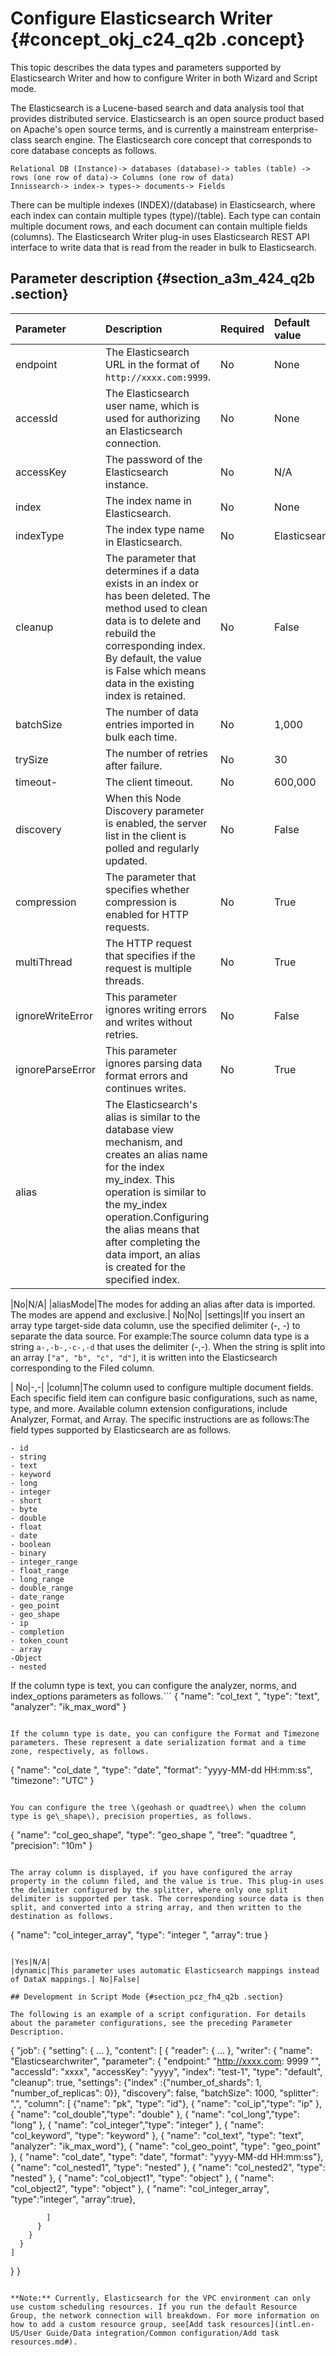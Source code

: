 # Configure Elasticsearch Writer {#concept_okj_c24_q2b .concept}

This topic describes the data types and parameters supported by Elasticsearch Writer and how to configure Writer in both Wizard and Script mode.

The Elasticsearch is a Lucene-based search and data analysis tool that provides distributed service. Elasticsearch is an open source product based on Apache's open source terms, and is currently a mainstream enterprise-class search engine. The Elasticsearch core concept that corresponds to core database concepts as follows.

```
Relational DB (Instance)-> databases (database)-> tables (table) -> rows (one row of data)-> Columns (one row of data)
Innissearch-> index-> types-> documents-> Fields
```

There can be multiple indexes \(INDEX\)/\(database\) in Elasticsearch, where each index can contain multiple types \(type\)/\(table\). Each type can contain multiple document rows, and each document can contain multiple fields \(columns\). The Elasticsearch Writer plug-in uses Elasticsearch REST API interface to write data that is read from the reader in bulk to Elasticsearch.

## Parameter description​ {#section_a3m_424_q2b .section}

|Parameter|Description|Required|Default value|
|:--------|:----------|:-------|:------------|
|endpoint|The Elasticsearch URL in the format of `http://xxxx.com:9999`.|No|None|
|accessId|The Elasticsearch user name, which is used for authorizing an Elasticsearch connection.|No|None|
|accessKey|The password of the Elasticsearch instance.|No|N/A|
|index|The index name in Elasticsearch.|No|None|
|indexType|The index type name in Elasticsearch.|No|Elasticsearch|
|cleanup|The parameter that determines if a data exists in an index or has been deleted. The method used to clean data is to delete and rebuild the corresponding index. By default, the value is False which means data in the existing index is retained.|No|False|
|batchSize|The number of data entries imported in bulk each time.|No|1,000|
|trySize|The number of retries after failure.|No|30|
|timeout-|The client timeout.|No|600,000|
|discovery|When this Node Discovery parameter is enabled, the server list in the client is polled and regularly updated.|No|False|
|compression|The parameter that specifies whether compression is enabled for HTTP requests.|No|True|
|multiThread|The HTTP request that specifies if the request is multiple threads.|No|True|
|ignoreWriteError|This parameter ignores writing errors and writes without retries.|No|False|
|ignoreParseError|This parameter ignores parsing data format errors and continues writes.|No|True|
|alias|The Elasticsearch's alias is similar to the database view mechanism, and creates an alias name for the index my\_index. This operation is similar to the my\_index operation.Configuring the alias means that after completing the data import, an alias is created for the specified index.

|No|N/A|
|aliasMode|The modes for adding an alias after data is imported. The modes are append and exclusive.| No|No|
|settings|If you insert an array type target-side data column, use the specified delimiter \(-, -\) to separate the data source. For example:The source column data type is a string `a-,-b-,-c-,-d` that uses the delimiter \(-,-\). When the string is split into an array `["a", "b", "c", "d"]`, it is written into the Elasticsearch corresponding to the Filed column.

| No|-,-|
|column|The column used to configure multiple document fields. Each specific field item can configure basic configurations, such as name, type, and more. Available column extension configurations, include Analyzer, Format, and Array. The specific instructions are as follows:The field types supported by Elasticsearch are as follows.

```
- id
- string
- text
- keyword
- long
- integer
- short
- byte
- double
- float
- date
- boolean
- binary
- integer_range
- float_range
- long_range
- double_range
- date_range
- geo_point
- geo_shape
- ip
- completion
- token_count
- array
-Object
- nested
```

If the column type is text, you can configure the analyzer, norms, and index\_options parameters as follows.```
{
        "name": "col_text ",
        "type": "text",
        "analyzer": "ik_max_word"
    }
```

If the column type is date, you can configure the Format and Timezone parameters. These represent a date serialization format and a time zone, respectively, as follows.

```
{
        "name": "col_date ",
        "type": "date",
        "format": "yyyy-MM-dd HH:mm:ss",
        "timezone": "UTC"
    }
```

You can configure the tree \(geohash or quadtree\) when the column type is ge\_shape\), precision properties, as follows.

```
{
        "name": "col_geo_shape",
        "type": "geo_shape ",
        "tree": "quadtree ",
        "precision": "10m"
    }
```

The array column is displayed, if you have configured the array property in the column filed, and the value is true. This plug-in uses the delimiter configured by the splitter, where only one split delimiter is supported per task. The corresponding source data is then split, and converted into a string array, and then written to the destination as follows.

```
{
        "name": "col_integer_array",
        "type": "integer ",
        "array": true
    }
```

|Yes|N/A|
|dynamic|This parameter uses automatic Elasticsearch mappings instead of DataX mappings.| No|False|

## Development in Script Mode {#section_pcz_fh4_q2b .section}

The following is an example of a script configuration. For details about the parameter configurations, see the preceding Parameter Description.

```
{
  "job": {
    "setting": {
      ...
    },
    "content": [
      {
        "reader": {
          ...
        },
        "writer": {
          "name": "Elasticsearchwriter",
          "parameter": {
            "endpoint:" "http://xxxx.com: 9999 "",
            "accessId": "xxxx",
            "accessKey": "yyyy",
            "index": "test-1",
            "type": "default",
            "cleanup": true,
            "settings": {"index" :{"number_of_shards": 1, "number_of_replicas": 0}},
            "discovery": false,
            "batchSize": 1000,
            "splitter": ",",
            "column": [
              {"name": "pk", "type": "id"},
              { "name": "col_ip","type": "ip" },
              { "name": "col_double","type": "double" },
              { "name": "col_long","type": "long" },
              { "name": "col_integer","type": "integer" },
              { "name": "col_keyword", "type": "keyword" },
              { "name": "col_text", "type": "text", "analyzer": "ik_max_word"},
              { "name": "col_geo_point", "type": "geo_point" },
              { "name": "col_date", "type": "date", "format": "yyyy-MM-dd HH:mm:ss"},
              { "name": "col_nested1", "type": "nested" },
              { "name": "col_nested2", "type": "nested" },
              { "name": "col_object1", "type": "object" },
              { "name": "col_object2", "type": "object" },
              { "name": "col_integer_array", "type":"integer", "array":true},
              
            ]
          }
        }
      }
    ]
  }
}
```

**Note:** Currently, Elasticsearch for the VPC environment can only use custom scheduling resources. If you run the default Resource Group, the network connection will breakdown. For more information on how to add a custom resource group, see[Add task resources](intl.en-US/User Guide/Data integration/Common configuration/Add task resources.md#).

